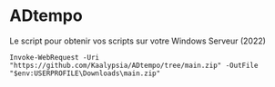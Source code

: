 # ADtempo

Le script pour obtenir vos scripts sur votre Windows Serveur (2022)

```Invoke-WebRequest -Uri "https://github.com/Kaalypsia/ADtempo/tree/main.zip" -OutFile "$env:USERPROFILE\Downloads\main.zip"```